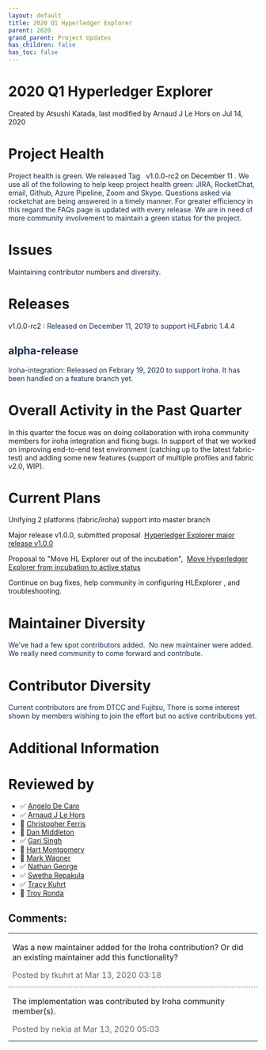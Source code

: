 ```yaml
---
layout: default
title: 2020 Q1 Hyperledger Explorer
parent: 2020
grand_parent: Project Updates
has_children: false
has_toc: false
---
```


# 2020 Q1 Hyperledger Explorer

Created by Atsushi Katada, last modified by Arnaud J Le Hors on Jul 14, 2020

# Project Health

<span style="color: rgb(23,43,77);">Project health is green. We released
Tag   </span> <span class="s1">v1.0.0-rc2 on December 11 </span> <span style="color: rgb(23,43,77);">. We use all of the following to help keep
project health green: JIRA, RocketChat, email, Github, Azure Pipeline,
Zoom and Skype. Questions asked via rocketchat are being answered in a
timely manner. For greater efficiency in this regard the FAQs page is
updated with every release. We are in need of more community involvement
to maintain a green status for the project. </span>

# Issues

<span style="color: rgb(23,43,77);">Maintaining contributor numbers and
diversity. </span>

# Releases

<span class="s1">v1.0.0-rc2 </span> <span style="color: rgb(23,43,77);">: Released on December 11, 2019 to support
HLFabric 1.4.4 </span>

## <span style="color: rgb(23,43,77);">alpha-release </span>

<span style="color: rgb(23,43,77);">Iroha-integration: Released on
Febrary 19, 2020 to support Iroha. It has been handled on a feature
branch yet. </span>

# Overall Activity in the Past Quarter

In this quarter the focus was on doing collaboration with iroha
community members for iroha integration and fixing bugs. In support of
that we worked on improving end-to-end test environment (catching up to
the latest fabric-test) and adding some new features (support of
multiple profiles and fabric v2.0, WIP).

# Current Plans

Unifying 2 platforms (fabric/iroha) support into master branch

Major release v1.0.0, submitted proposal  [Hyperledger Explorer major
release
v1.0.0](https://wiki.hyperledger.org/display/TSC/Hyperledger+Explorer+major+release+v1.0.0)

Proposal to "Move HL Explorer out of the incubation",  [Move Hyperledger
Explorer from incubation to active
status](https://wiki.hyperledger.org/display/TSC/Move+Hyperledger+Explorer+from+incubation+to+active+status)

Continue on bug fixes, help community in configuring HLExplorer , and
troubleshooting.  

# Maintainer Diversity

<span style="color: rgb(23,43,77);">We've had a few spot contributors
added.  </span> <span style="color: rgb(23,43,77);">No new maintainer
were added. We really need community to come forward and contribute.</span>

# Contributor Diversity

<span style="color: rgb(23,43,77);">Current contributors are from DTCC
and Fujitsu, There is some interest shown by members wishing to join the
effort but no active contributions yet. </span>

# Additional Information



# Reviewed by
-   ✅ <a href="https://wiki.hyperledger.org/display/~angelo.decaro" class="confluence-userlink user-mention" data-username="angelo.decaro" data-linked-resource-id="16327529" data-linked-resource-version="1" data-linked-resource-type="userinfo" data-base-url="https://wiki.hyperledger.org">Angelo De Caro</a>
-   ✅ <a href="https://wiki.hyperledger.org/display/~lehors" class="confluence-userlink user-mention" data-username="lehors" data-linked-resource-id="2394240" data-linked-resource-version="1" data-linked-resource-type="userinfo" data-base-url="https://wiki.hyperledger.org">Arnaud J Le Hors</a>
-   🔲 <a href="https://wiki.hyperledger.org/display/~ChristopherFerris" class="confluence-userlink user-mention" data-username="ChristopherFerris" data-linked-resource-id="2392402" data-linked-resource-version="1" data-linked-resource-type="userinfo" data-base-url="https://wiki.hyperledger.org">Christopher Ferris</a>
-   🔲
<a href="https://wiki.hyperledger.org/display/~dan.middleton@intel.com" class="confluence-userlink user-mention" data-username="dan.middleton@intel.com" data-linked-resource-id="6427025" data-linked-resource-version="2" data-linked-resource-type="userinfo" data-base-url="https://wiki.hyperledger.org">Dan Middleton</a>
-   ✅ <a href="https://wiki.hyperledger.org/display/~mastersingh24" class="confluence-userlink user-mention" data-username="mastersingh24" data-linked-resource-id="16321659" data-linked-resource-version="1" data-linked-resource-type="userinfo" data-base-url="https://wiki.hyperledger.org">Gari Singh</a>
-   🔲 <a href="https://wiki.hyperledger.org/display/~hartm" class="confluence-userlink user-mention" data-username="hartm" data-linked-resource-id="6422922" data-linked-resource-version="1" data-linked-resource-type="userinfo" data-base-url="https://wiki.hyperledger.org">Hart Montgomery</a>
-   🔲 <a href="https://wiki.hyperledger.org/display/~mwagner" class="confluence-userlink user-mention" data-username="mwagner" data-linked-resource-id="5505170" data-linked-resource-version="1" data-linked-resource-type="userinfo" data-base-url="https://wiki.hyperledger.org">Mark Wagner</a>
-   ✅ <a href="https://wiki.hyperledger.org/display/~nage" class="confluence-userlink user-mention" data-username="nage" data-linked-resource-id="2393038" data-linked-resource-version="1" data-linked-resource-type="userinfo" data-base-url="https://wiki.hyperledger.org">Nathan George</a>
-   ✅ <a href="https://wiki.hyperledger.org/display/~swetharepakula" class="confluence-userlink user-mention" data-username="swetharepakula" data-linked-resource-id="5505323" data-linked-resource-version="1" data-linked-resource-type="userinfo" data-base-url="https://wiki.hyperledger.org">Swetha Repakula</a>
-   ✅ <span style="color: rgb(0,0,0);">
<a href="https://wiki.hyperledger.org/display/~tkuhrt" class="confluence-userlink user-mention" data-username="tkuhrt" data-linked-resource-id="1180151" data-linked-resource-version="2" data-linked-resource-type="userinfo" data-base-url="https://wiki.hyperledger.org">Tracy Kuhrt</a> </span>
-   🔲 <span style="color: rgb(0,0,0);">
<a href="https://wiki.hyperledger.org/display/~troyronda" class="confluence-userlink user-mention" data-username="troyronda" data-linked-resource-id="9110618" data-linked-resource-version="2" data-linked-resource-type="userinfo" data-base-url="https://wiki.hyperledger.org">Troy Ronda</a> </span>



## Comments:

<table data-border="0" width="100%">
<colgroup>
<col style="width: 100%" />
</colgroup>
<tbody>
<tr class="odd">
<td><span id="comment-31195913"></span>
<p>Was a new maintainer added for the Iroha contribution? Or did an
existing maintainer add this functionality?</p>
<div class="smallfont" data-align="left" style="color: #666666; width: 98%; margin-bottom: 10px;">
 Posted by tkuhrt at Mar
13, 2020 03:18 </div ></td>
</tr>
<tr class="even">
<td style="border-top: 1px dashed #666666"><span id="comment-31195914"></span>
<p>The implementation was contributed by Iroha community member(s).</p>
<div class="smallfont" data-align="left" style="color: #666666; width: 98%; margin-bottom: 10px;">
Posted by nekia at Mar
13, 2020 05:03 </div ></td>
</tr>
</tbody>
</table>




